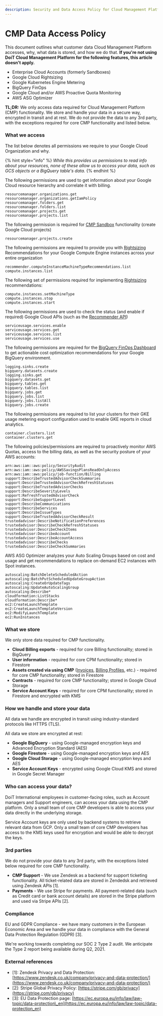 ```yaml
---
description: Security and Data Access Policy for Cloud Management Platform
---
```


# CMP Data Access Policy

This document outlines what customer data Cloud Management Platform accesses, why, what data is stored, and how we do that. **If you're not using DoiT Cloud Management Platform for the following features, this article doesn't apply.**

* Enterprise Cloud Accounts \(formerly Sandboxes\)
* Google Cloud Rightsizing
* Google Kubernetes Engine Metering
* BigQuery FinOps
* Google Cloud and/or AWS Proactive Quota Monitoring
* AWS ASG Optimizer

**TL;DR:** We only access data required for Cloud Management Platform \(CMP\) functionality. We store and handle your data in a secure way, encrypted in transit and at rest. We do not provide the data to any 3rd party, with the exceptions required for core CMP functionality and listed below.

### What we access <a id="h_7bc78dd6-eab0-4188-bf00-b0017561511f"></a>

The list below denotes all permissions we require to your Google Cloud Organization and why.

{% hint style="info" %}
_While this provides us permissions to read info about your resources, none of these allow us to access your data, such as GCS objects or a BigQuery table's data._
{% endhint %}

The following permissions are used to get information about your Google Cloud resource hierarchy and correlate it with billing.

```text
resourcemanager.organizations.get
resourcemanager.organizations.getIamPolicy
resourcemanager.folders.get
resourcemanager.folders.list
resourcemanager.projects.get
resourcemanager.projects.list
```

The following permission is required for [CMP Sandbox](../cloud-sandbox-management/create-gcp-sandbox-accounts.md) functionality \(create Google Cloud projects\)

```text
resourcemanager.projects.create
```

The following permissions are required to provide you with [Rightsizing](../dashboards/rightsizing-for-google-cloud.md) Recommendations for your Google Compute Engine instances across your entire organization

```text
recommender.computeInstanceMachineTypeRecommendations.list
compute.instances.list
```

The following set of permissions required for implementing [Rightsizing](../dashboards/rightsizing-for-google-cloud.md) recommendations:

```text
compute.instances.setMachineType
compute.instances.stop
compute.instances.start 
```

The following permissions are used to check the status \(and enable if required\) Google Cloud APIs \(such as the [Recommender API](https://cloud.google.com/recommender/docs/reference/rest)\)

```text
serviceusage.services.enable
serviceusage.services.get
serviceusage.services.list
serviceusage.services.use
```

The following permissions are required for the [BigQuery FinOps Dashboard](../dashboards/bigquery-finops-dashboard.md) to get actionable cost optimization recommendations for your Google BigQuery environment.

```text
logging.sinks.create
bigquery.datasets.create
logging.sinks.get
bigquery.datasets.get
bigquery.tables.get
bigquery.tables.list
bigquery.jobs.get
bigquery.jobs.list
bigquery.jobs.listAll
bigquery.jobs.create
```

The following permissions are required to list your clusters for their GKE usage metering export configuration used to enable GKE reports in cloud analytics.

```text
container.clusters.list
container.clusters.get
```

The following policies/permissions are required to proactively monitor AWS Quotas, access to the billing data, as well as the security posture of your AWS accounts:

```text
arn:aws:iam::aws:policy/SecurityAudit
arn:aws:iam::aws:policy/AWSSavingsPlansReadOnlyAccess
arn:aws:iam::aws:policy/job-function/Billing
support:DescribeTrustedAdvisorCheckSummaries
support:DescribeTrustedAdvisorCheckRefreshStatuses
support:DescribeTrustedAdvisorChecks
support:DescribeSeverityLevels
support:RefreshTrustedAdvisorCheck
support:DescribeSupportLevel
support:DescribeCommunications
support:DescribeServices
support:DescribeIssueTypes
support:DescribeTrustedAdvisorCheckResult
trustedadvisor:DescribeNotificationPreferences
trustedadvisor:DescribeCheckRefreshStatuses
trustedadvisor:DescribeCheckItems
trustedadvisor:DescribeAccount
trustedadvisor:DescribeAccountAccess
trustedadvisor:DescribeChecks
trustedadvisor:DescribeCheckSummaries
```

AWS ASG Optimizer analyzes your Auto Scaling Groups based on cost and usage and get recommendations to replace on-demand EC2 instances with Spot instances.

```text
autoscaling:BatchDeleteScheduledAction
autoscaling:BatchPutScheduledUpdateGroupAction
autoscaling:CreateOrUpdateTags
autoscaling:UpdateAutoScalingGroup
autoscaling:Describe*
cloudformation:ListStacks
cloudformation:Describe*
ec2:CreateLaunchTemplate
ec2:CreateLaunchTemplateVersion
ec2:ModifyLaunchTemplate
ec2:RunInstances
```

### What we store

We only store data required for CMP functionality.

* **Cloud Billing exports** - required for core Billing functionality; stored in BigQuery
* **User information** - required for core CPM functionality; stored in Firestore
* **Assets created via using CMP** \([Invoices](../invoices-and-payments/managing-invoices.md), [Billing Profiles](../invoices-and-payments/setting-up-a-new-billing-profile.md), etc.\) - required for core CMP functionality; stored in Firestore
* **Contracts** - required for core CMP functionality; stored in Google Cloud Storage
* **Service Account Keys** - required for core CPM functionality; stored in Firestore and encrypted with KMS

### How we handle and store your data <a id="h_24ce7c2f-7dbb-482d-94a7-3a73a39adcb7"></a>

All data we handle are encrypted in transit using industry-standard protocols like HTTPS \(TLS\). 

All data we store are encrypted at rest:

* **Google BigQuery** - using Google-managed encryption keys and Advanced Encryption Standard \(AES\)
* **Google Firestore** - using Google-managed encryption keys and AES
* **Google Cloud Storage** - using Google-managed encryption keys and AES
* **Service Account Keys** - encrypted using Google Cloud KMS and stored in Google Secret Manager

### Who can access your data? <a id="h_e71c7f53-d7e9-4273-a1cc-49e6714bbfa6"></a>

DoiT International employees in customer-facing roles, such as Account managers and Support engineers, can access your data using the CMP platform. Only a small team of core CMP developers is able to access your data directly in the underlying storage.

Service Account keys are only used by backend systems to retrieve relevant data from GCP. Only a small team of core CMP developers has access to the KMS keys used for encryption and would be able to decrypt the keys.

### 3rd parties <a id="h_2dd17fc8-13d8-4aad-b58c-3a9be9bc310e"></a>

We do not provide your data to any 3rd party, with the exceptions listed below required for core CMP functionality.

* **CMP Support** - We use Zendesk as a backend for support ticketing functionality. All ticket-related data are stored in Zendedsk and retrieved using Zendesk APIs \[1\].
* **Payments** - We use Stripe for payments. All payment-related data \(such as Credit card or bank account details\) are stored in the Stripe platform and used via Stripe APIs \[2\].

### Compliance <a id="h_cb4c8c24-7b2b-4458-b890-8c866b99aee6"></a>

EU and GDPR Compliance - we have many customers in the European Economic Area and we handle your data in compliance with the General Data Protection Regulation \(GDPR\) \[3\].

We're working towards completing our SOC 2 Type 2 audit. We anticipate the Type 2 report being available during Q2, 2021.

### External references <a id="h_923e9d39-0606-471f-bbb3-2f899c859d8c"></a>

* \[1\]: Zendesk Privacy and Data Protection: [https://www.zendesk.co.uk/company/privacy-and-data-protection/](https://www.zendesk.co.uk/company/privacy-and-data-protection/)
* \[2\]: Stripe Global Privacy Policy: [https://stripe.com/gb/privacy](https://stripe.com/gb/privacy)
* \[3\]: EU Data Protection page: [https://ec.europa.eu/info/law/law-topic/data-protection\_en](https://ec.europa.eu/info/law/law-topic/data-protection_en)

